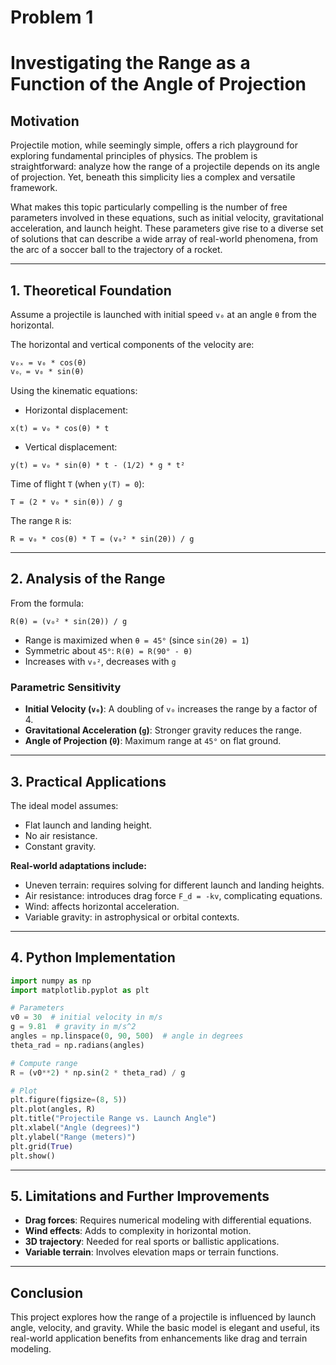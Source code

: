# Problem 1
# Investigating the Range as a Function of the Angle of Projection

## Motivation

Projectile motion, while seemingly simple, offers a rich playground for exploring fundamental principles of physics. The problem is straightforward: analyze how the range of a projectile depends on its angle of projection. Yet, beneath this simplicity lies a complex and versatile framework.

What makes this topic particularly compelling is the number of free parameters involved in these equations, such as initial velocity, gravitational acceleration, and launch height. These parameters give rise to a diverse set of solutions that can describe a wide array of real-world phenomena, from the arc of a soccer ball to the trajectory of a rocket.

---

## 1. Theoretical Foundation

Assume a projectile is launched with initial speed `v₀` at an angle `θ` from the horizontal.

The horizontal and vertical components of the velocity are:

```
v₀ₓ = v₀ * cos(θ)
v₀ᵧ = v₀ * sin(θ)
```

Using the kinematic equations:

- Horizontal displacement:

```
x(t) = v₀ * cos(θ) * t
```

- Vertical displacement:

```
y(t) = v₀ * sin(θ) * t - (1/2) * g * t²
```

Time of flight `T` (when `y(T) = 0`):

```
T = (2 * v₀ * sin(θ)) / g
```

The range `R` is:

```
R = v₀ * cos(θ) * T = (v₀² * sin(2θ)) / g
```

---

## 2. Analysis of the Range

From the formula:

```
R(θ) = (v₀² * sin(2θ)) / g
```

- Range is maximized when `θ = 45°` (since `sin(2θ) = 1`)
- Symmetric about `45°`: `R(θ) = R(90° - θ)`
- Increases with `v₀²`, decreases with `g`

### Parametric Sensitivity

- **Initial Velocity (`v₀`)**: A doubling of `v₀` increases the range by a factor of 4.
- **Gravitational Acceleration (`g`)**: Stronger gravity reduces the range.
- **Angle of Projection (`θ`)**: Maximum range at `45°` on flat ground.

---

## 3. Practical Applications

The ideal model assumes:
- Flat launch and landing height.
- No air resistance.
- Constant gravity.

**Real-world adaptations include:**
- Uneven terrain: requires solving for different launch and landing heights.
- Air resistance: introduces drag force `F_d = -kv`, complicating equations.
- Wind: affects horizontal acceleration.
- Variable gravity: in astrophysical or orbital contexts.

---

## 4. Python Implementation

```python
import numpy as np
import matplotlib.pyplot as plt

# Parameters
v0 = 30  # initial velocity in m/s
g = 9.81  # gravity in m/s^2
angles = np.linspace(0, 90, 500)  # angle in degrees
theta_rad = np.radians(angles)

# Compute range
R = (v0**2) * np.sin(2 * theta_rad) / g

# Plot
plt.figure(figsize=(8, 5))
plt.plot(angles, R)
plt.title("Projectile Range vs. Launch Angle")
plt.xlabel("Angle (degrees)")
plt.ylabel("Range (meters)")
plt.grid(True)
plt.show()
```

---

## 5. Limitations and Further Improvements

- **Drag forces**: Requires numerical modeling with differential equations.
- **Wind effects**: Adds to complexity in horizontal motion.
- **3D trajectory**: Needed for real sports or ballistic applications.
- **Variable terrain**: Involves elevation maps or terrain functions.

---

## Conclusion

This project explores how the range of a projectile is influenced by launch angle, velocity, and gravity. While the basic model is elegant and useful, its real-world application benefits from enhancements like drag and terrain modeling.
